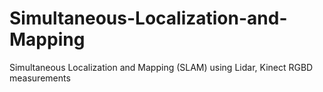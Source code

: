 # Simultaneous-Localization-and-Mapping
Simultaneous Localization and Mapping (SLAM) using Lidar, Kinect RGBD measurements

